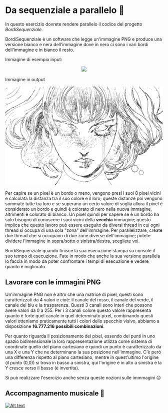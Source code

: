 # Da sequenziale a parallelo :kick_scooter:

In questo esercizio dovrete rendere parallelo il codice del progetto *BordiSequenziale*.

BordiSequenziale è un software che legge un'immagine PNG e produce una versione bianco e nera dell'immagine dove in nero ci sono i vari bordi dell'immagine e in bianco il resto.


Immagine di esempio input:
<p align="center">
<img src="BordiSequenziale/gris.png"  class="center">
</p>

Immagine in output
<p align="center">
<img src="BordiSequenziale/outputImage.png"  class="center">
</p>


Per capire se un pixel è un bordo o meno, vengono presi i suoi 8 pixel vicini e calcolata la distanza tra il suo colore e il loro; queste distanze poi vengono sommate tutte tra loro e se superano un certo valore di soglia allora il pixel è considerato un bordo e quindi è colorato di nero nella nuova immagine, altrimenti è colorato di bianco. Un pixel quindi per sapere se è un bordo ha solo bisogno di conoscere i suoi vicini della **vecchia** immagine; questo implica che questo lavoro può essere eseguito da diversi thread in cui ogni thread si occupa di una sola "zona" dell'immagine. Per parallelizzare, create due thread che si occupano di due zone diverse dell'immagine; potete dividere l'immagine in sopra/sotto o sinistra/destra, scegliete voi.

BordiSequenziale quando finisce la sua esecuzione stampa su console il suo tempo di esecuzione. Fate in modo che anche la sua versione parallela lo faccia in modo da poter confrontare i tempi di esecuzione e vedere quanto è migliorato.


## Lavorare con le immagini PNG

Un'immagine PNG non è altro che una matrice di pixel, questi sono caratterizzati da 4 valori e cioè: il canale del rosso, il canale del verde, il canale del blu e la trasparenza. Questi 3 canali sono interi che possono avere valori da 0 a 255. Per i 3 canali colore questo valore rappresenta quanto è forte quel canale in quel determinato pixel, combinando questi valori otteniamo praticamente tutti i colori dello specchio visivo, abbiamo a disposizione **16.777.216 possibili combinazioni**.

Per quanto riguarda il posizionamento dei pixel, essendo dei punti in uno spazio bidimensionale la loro rappresentazione utlizza come sistema di coordinate quello del piano cartesiano e quindi un punto è caratterizzato da una X e una Y che ne determinano la sua posizione nell'immagine. C'è però una differenza rispetto al piano cartesiano, mentre in quest'ultimo l'origine (il punto (0,0)) si trova in basso a sinistra, qui l'origine è in alto a sinistra e la Y cresce verso il basso (è invertita).

Si può realizzare l'esercizio anche senza queste nozioni sulle immmagini :wink:

## Accompagnamento musicale :musical_note:
[![Alt text](https://img.youtube.com/vi/XxM1SX35-GU/0.jpg)](https://www.youtube.com/watch?v=XxM1SX35-GU)